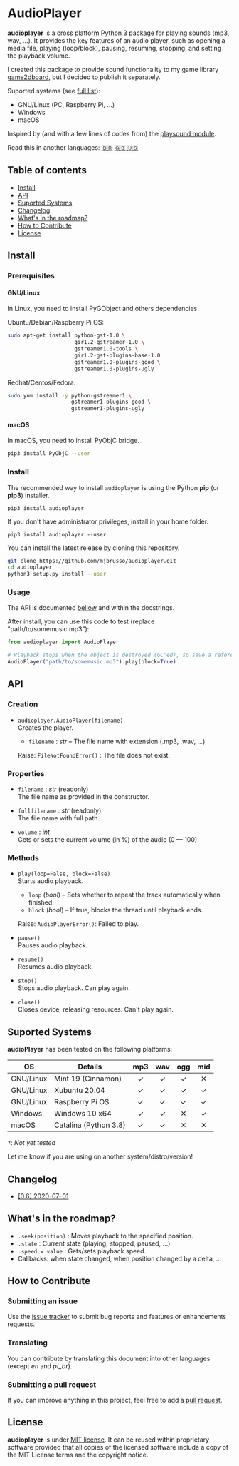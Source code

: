 # AudioPlayer
**audioplayer** is a cross platform Python 3 package for playing sounds (mp3, wav, ...). It provides the key features of an audio player, such as opening a media file, playing (loop/block), pausing, resuming, stopping, and setting the playback volume.

I created this package to provide sound functionality to my game library [game2dboard](https://github.com/mjbrusso/game2dboard), but I decided to publish it separately.

Suported systems (see [full list](#suported-systems)):
- GNU/Linux (PC, Raspberry Pi, ...)
- Windows
- macOS

Inspired by (and with a few lines of codes from) the [playsound module](https://github.com/TaylorSMarks/playsound).

Read this in another languages: [🇧🇷](README-pt_BR.md) [🇬🇧 🇺🇸](README.md)

## Table of contents
* [Install](#Install)
* [API](#API)
* [Suported Systems](#Suported-Systems)
* [Changelog](#changelog)
* [What's in the roadmap?](#whats-in-the-roadmap)
* [How to Contribute](#how-to-contribute)
* [License](#license)
  

## Install

### Prerequisites

#### GNU/Linux
In Linux, you need to install PyGObject and others dependencies.

Ubuntu/Debian/Raspberry Pi OS:
```bash
sudo apt-get install python-gst-1.0 \ 
                     gir1.2-gstreamer-1.0 \ 
                     gstreamer1.0-tools \
                     gir1.2-gst-plugins-base-1.0 
                     gstreamer1.0-plugins-good \
                     gstreamer1.0-plugins-ugly                     
```

Redhat/Centos/Fedora:
```bash
sudo yum install -y python-gstreamer1 \ 
                    gstreamer1-plugins-good \
                    gstreamer1-plugins-ugly
```

#### macOS

In macOS, you need to install PyObjC bridge.

```bash
pip3 install PyObjC --user
```

### Install

The recommended way to install `audioplayer` is using the Python **pip** (or **pip3**) installer.

```
pip3 install audioplayer
```

If you don't have administrator privileges, install in your home folder.

```
pip3 install audioplayer --user
```


You can install the latest release by cloning this repository.

```bash
git clone https://github.com/mjbrusso/audioplayer.git 
cd audioplayer
python3 setup.py install --user
```

### Usage

The API is documented [bellow](#API) and within the docstrings. 

After install, you can use this code to test (replace "path/to/somemusic.mp3"):

```python
from audioplayer import AudioPlayer

# Playback stops when the object is destroyed (GC'ed), so save a reference to the object for non-blocking playback.
AudioPlayer("path/to/somemusic.mp3").play(block=True)

```

## API

### Creation

- `audioplayer.AudioPlayer(filename)`<br>
  Creates the player.
    - `filename` : *str* – The file name with extension  (.mp3, .wav, ...)
  
  Raise: `FileNotFoundError()` :  The file does not exist.

### Properties

- `filename` : *str*  (readonly)<br> 
  The file name as provided in the constructor.


- `fullfilename` : *str*  (readonly)<br> 
  The file name with full path.


- `volume` : *int* <br> 
  Gets or sets the current volume (in %) of the audio (0 — 100)

### Methods

- `play(loop=False, block=False)`<br>
  Starts audio playback.
    - `loop` (*bool*) – Sets whether to repeat the track automatically when finished.
    - `block` (*bool*) – If true, blocks the thread until playback ends.

  Raise: `AudioPlayerError()`: Failed to play.

- `pause()`<br>
  Pauses audio playback.

- `resume()`<br>
  Resumes audio playback.
  
- `stop()`<br>
  Stops audio playback. Can play again.

- `close()`<br>
  Closes device, releasing resources. Can't play again.


## Suported Systems

**audioPlayer** has been tested on the following platforms:

| OS        | Details                |  mp3  |  wav  |  ogg  |  mid  |
| --------- | ---------------------- | :---: | :---: | :---: | :---: |
| GNU/Linux | Mint 19 (Cinnamon)     |   ✓   |   ✓   |   ✓   |   ✕   |
| GNU/Linux | Xubuntu 20.04          |   ✓   |   ✓   |   ✓   |   ✓   |
| GNU/Linux | Raspberry Pi OS        |   ✓   |   ✓   |   ✓   |   ✓   |
| Windows   | Windows 10 x64         |   ✓   |   ✓   |   ✕   |   ✓   |
| macOS     | Catalina (Python 3.8)  |   ✓   |   ✓   |   ✕   |   ✕   |

`?`: *Not yet tested*

Let me know if you are using on another system/distro/version!

## Changelog

- [[0.6] 2020-07-01](CHANGELOG.md#06---2020-07-01)

## What's in the roadmap? 
- `.seek(position)` : Moves playback to the specified position.
- `.state` :  Current state (playing, stopped, paused, ...)
- `.speed = value` : Gets/sets playback speed.
- Callbacks: when state changed, when position changed by a delta, ...

## How to Contribute

### Submitting an issue

Use the [issue tracker](https://github.com/mjbrusso/audioplayer/issues) to submit bug reports and features or enhancements requests.


### Translating

You can contribute by translating this document into other languages ​​(except *en* and *pt_br*).

### Submitting a pull request

If you can improve anything in this project, feel free to add a [pull request](https://github.com/mjbrusso/audioplayer/pulls).


## License

**audioplayer** is under [MIT license](https://github.com/mjbrusso/audioplayer/blob/master/LICENSE). It can be reused within proprietary software provided that all copies of the licensed software include a copy of the MIT License terms and the copyright notice.

